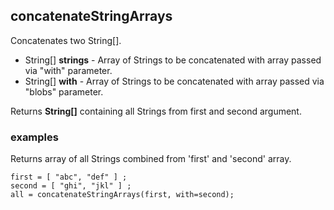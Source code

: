 ## concatenateStringArrays

Concatenates two String[].

 * String[] __strings__ - Array of Strings to be concatenated with array passed
via "with" parameter.
 * String[] __with__ - Array of Strings to be concatenated with array passed
via "blobs" parameter.

Returns __String[]__ containing all Strings from first and second argument.

### examples

Returns array of all Strings combined from 'first' and 'second' array.
```
first = [ "abc", "def" ] ;
second = [ "ghi", "jkl" ] ;
all = concatenateStringArrays(first, with=second);
```

